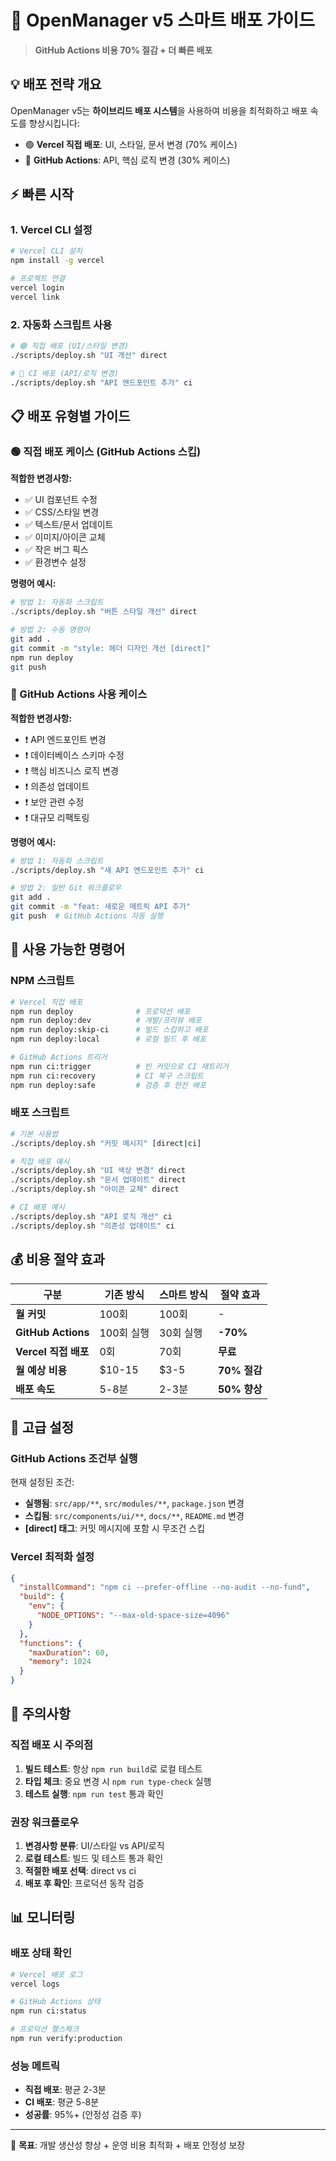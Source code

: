 # 🚀 OpenManager v5 스마트 배포 가이드

> **GitHub Actions 비용 70% 절감 + 더 빠른 배포**

## 💡 배포 전략 개요

OpenManager v5는 **하이브리드 배포 시스템**을 사용하여 비용을 최적화하고 배포 속도를 향상시킵니다:

- 🟢 **Vercel 직접 배포**: UI, 스타일, 문서 변경 (70% 케이스)
- 🔴 **GitHub Actions**: API, 핵심 로직 변경 (30% 케이스)

## ⚡ 빠른 시작

### 1. Vercel CLI 설정
```bash
# Vercel CLI 설치
npm install -g vercel

# 프로젝트 연결
vercel login
vercel link
```

### 2. 자동화 스크립트 사용
```bash
# 🟢 직접 배포 (UI/스타일 변경)
./scripts/deploy.sh "UI 개선" direct

# 🔴 CI 배포 (API/로직 변경)
./scripts/deploy.sh "API 엔드포인트 추가" ci
```

## 📋 배포 유형별 가이드

### 🟢 직접 배포 케이스 (GitHub Actions 스킵)

**적합한 변경사항:**
- ✅ UI 컴포넌트 수정
- ✅ CSS/스타일 변경
- ✅ 텍스트/문서 업데이트
- ✅ 이미지/아이콘 교체
- ✅ 작은 버그 픽스
- ✅ 환경변수 설정

**명령어 예시:**
```bash
# 방법 1: 자동화 스크립트
./scripts/deploy.sh "버튼 스타일 개선" direct

# 방법 2: 수동 명령어
git add .
git commit -m "style: 헤더 디자인 개선 [direct]"
npm run deploy
git push
```

### 🔴 GitHub Actions 사용 케이스

**적합한 변경사항:**
- ❗ API 엔드포인트 변경
- ❗ 데이터베이스 스키마 수정
- ❗ 핵심 비즈니스 로직 변경
- ❗ 의존성 업데이트
- ❗ 보안 관련 수정
- ❗ 대규모 리팩토링

**명령어 예시:**
```bash
# 방법 1: 자동화 스크립트
./scripts/deploy.sh "새 API 엔드포인트 추가" ci

# 방법 2: 일반 Git 워크플로우
git add .
git commit -m "feat: 새로운 메트릭 API 추가"
git push  # GitHub Actions 자동 실행
```

## 🎯 사용 가능한 명령어

### NPM 스크립트
```bash
# Vercel 직접 배포
npm run deploy              # 프로덕션 배포
npm run deploy:dev          # 개발/프리뷰 배포
npm run deploy:skip-ci      # 빌드 스킵하고 배포
npm run deploy:local        # 로컬 빌드 후 배포

# GitHub Actions 트리거
npm run ci:trigger          # 빈 커밋으로 CI 재트리거
npm run ci:recovery         # CI 복구 스크립트
npm run deploy:safe         # 검증 후 안전 배포
```

### 배포 스크립트
```bash
# 기본 사용법
./scripts/deploy.sh "커밋 메시지" [direct|ci]

# 직접 배포 예시
./scripts/deploy.sh "UI 색상 변경" direct
./scripts/deploy.sh "문서 업데이트" direct
./scripts/deploy.sh "아이콘 교체" direct

# CI 배포 예시
./scripts/deploy.sh "API 로직 개선" ci
./scripts/deploy.sh "의존성 업데이트" ci
```

## 💰 비용 절약 효과

| 구분 | 기존 방식 | 스마트 방식 | 절약 효과 |
|------|-----------|-------------|-----------|
| **월 커밋** | 100회 | 100회 | - |
| **GitHub Actions** | 100회 실행 | 30회 실행 | **-70%** |
| **Vercel 직접 배포** | 0회 | 70회 | **무료** |
| **월 예상 비용** | $10-15 | $3-5 | **70% 절감** |
| **배포 속도** | 5-8분 | 2-3분 | **50% 향상** |

## 🔧 고급 설정

### GitHub Actions 조건부 실행
현재 설정된 조건:
- **실행됨**: `src/app/**`, `src/modules/**`, `package.json` 변경
- **스킵됨**: `src/components/ui/**`, `docs/**`, `README.md` 변경
- **[direct] 태그**: 커밋 메시지에 포함 시 무조건 스킵

### Vercel 최적화 설정
```json
{
  "installCommand": "npm ci --prefer-offline --no-audit --no-fund",
  "build": {
    "env": {
      "NODE_OPTIONS": "--max-old-space-size=4096"
    }
  },
  "functions": {
    "maxDuration": 60,
    "memory": 1024
  }
}
```

## 🚨 주의사항

### 직접 배포 시 주의점
1. **빌드 테스트**: 항상 `npm run build`로 로컬 테스트
2. **타입 체크**: 중요 변경 시 `npm run type-check` 실행
3. **테스트 실행**: `npm run test` 통과 확인

### 권장 워크플로우
1. **변경사항 분류**: UI/스타일 vs API/로직
2. **로컬 테스트**: 빌드 및 테스트 통과 확인
3. **적절한 배포 선택**: direct vs ci
4. **배포 후 확인**: 프로덕션 동작 검증

## 📊 모니터링

### 배포 상태 확인
```bash
# Vercel 배포 로그
vercel logs

# GitHub Actions 상태
npm run ci:status

# 프로덕션 헬스체크
npm run verify:production
```

### 성능 메트릭
- **직접 배포**: 평균 2-3분
- **CI 배포**: 평균 5-8분
- **성공률**: 95%+ (안정성 검증 후)

---

🎯 **목표**: 개발 생산성 향상 + 운영 비용 최적화 + 배포 안정성 보장 
